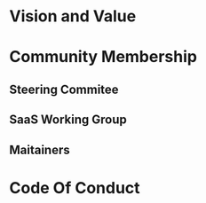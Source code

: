# Vision and Value

# Community Membership

## Steering Commitee

## SaaS Working Group

## Maitainers

# Code Of Conduct

